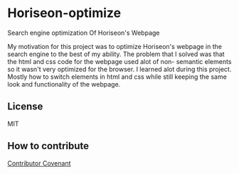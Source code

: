# Horiseon-optimize
Search engine optimization Of Horiseon's Webpage

My motivation for this project was to optimize Horiseon's webpage in the search engine to the best of my ability.
The problem that I solved was that the html and css code for the webpage used alot of non- semantic elements so it wasn't very optimized for the browser.
I learned alot during this project. Mostly how to switch elements in html and css while still keeping the same look and functionality of the webpage.

## License
MIT

## How to contribute 
[Contributor Covenant](https://www.contributor-covenant.org/)

